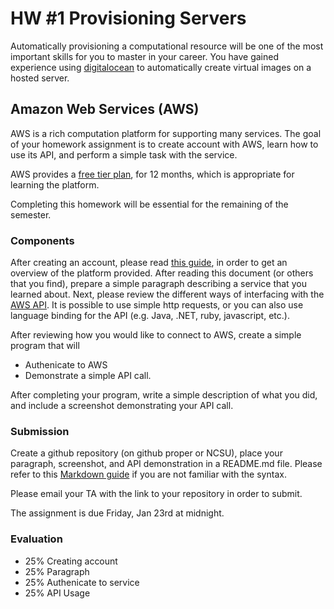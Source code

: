 # HW #1 Provisioning Servers

Automatically provisioning a computational resource will be one of the most important skills for you to master in your career.  You have gained experience using [digitalocean](https://developers.digitalocean.com/v2/) to automatically create virtual images on a hosted server. 

## Amazon Web Services (AWS)

AWS is a rich computation platform for supporting many services. The goal of your homework assignment is to create  account with AWS, learn how to use its API, and perform a simple task with the service.

AWS provides a [free tier plan](http://aws.amazon.com/free/), for 12 months, which is appropriate for learning the platform.

Completing this homework will be essential for the remaining of the semester.

### Components

After creating an account, please read [this guide](https://d36cz9buwru1tt.cloudfront.net/AWS_Overview.pdf), in order to get an overview of the platform provided.  After reading this document (or others that you find), prepare a simple paragraph describing a service that you learned about. Next, please review the different ways of interfacing with the [AWS API](http://docs.aws.amazon.com/AWSEC2/latest/APIReference/making-api-requests.html).  It is possible to use simple http requests, or you can also use language binding for the API (e.g. Java, .NET, ruby, javascript, etc.).

After reviewing how you would like to connect to AWS, create a simple program that will 
* Authenicate to AWS
* Demonstrate a simple API call.

After completing your program, write a simple description of what you did, and include a screenshot demonstrating your API call.

### Submission

Create a github repository (on github proper or NCSU), place your paragraph, screenshot, and API demonstration  in a README.md file.  Please refer to this [Markdown guide](http://daringfireball.net/projects/markdown/syntax) if you are not familiar with the syntax.

Please email your TA with the link to your repository in order to submit.

The assignment is due Friday, Jan 23rd at midnight.

### Evaluation

- 25% Creating account
- 25% Paragraph
- 25% Authenicate to service
- 25% API Usage
